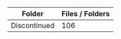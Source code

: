 | Folder       |   Files / Folders |
|--------------|-------------------|
| Discontinued |               106 |